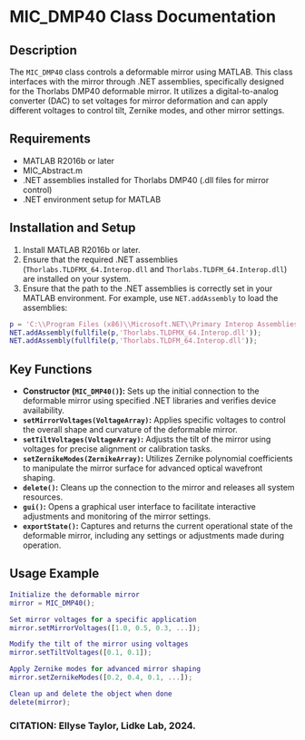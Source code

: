 # MIC_DMP40 Class Documentation

## Description
The `MIC_DMP40` class controls a deformable mirror using MATLAB. This class interfaces with the mirror through .NET assemblies,
specifically designed for the Thorlabs DMP40 deformable mirror. It utilizes a digital-to-analog converter (DAC)
to set voltages for mirror deformation and can apply different voltages to control tilt, Zernike modes, and other mirror settings.

## Requirements
- MATLAB R2016b or later
- MIC_Abstract.m
- .NET assemblies installed for Thorlabs DMP40 (.dll files for mirror control)
- .NET environment setup for MATLAB

## Installation and Setup
1. Install MATLAB R2016b or later.
2. Ensure that the required .NET assemblies (`Thorlabs.TLDFMX_64.Interop.dll` and `Thorlabs.TLDFM_64.Interop.dll`) are installed on your system.
3. Ensure that the path to the .NET assemblies is correctly set in your MATLAB environment. For example, use `NET.addAssembly` to load the assemblies:
```matlab
p = 'C:\\Program Files (x86)\\Microsoft.NET\\Primary Interop Assemblies';
NET.addAssembly(fullfile(p,'Thorlabs.TLDFMX_64.Interop.dll'));
NET.addAssembly(fullfile(p,'Thorlabs.TLDFM_64.Interop.dll'));
```
## Key Functions
- **Constructor (`MIC_DMP40()`):** Sets up the initial connection to the deformable mirror using specified .NET libraries and verifies device availability.
- **`setMirrorVoltages(VoltageArray)`:** Applies specific voltages to control the overall shape and curvature of the deformable mirror.
- **`setTiltVoltages(VoltageArray)`:** Adjusts the tilt of the mirror using voltages for precise alignment or calibration tasks.
- **`setZernikeModes(ZernikeArray)`:** Utilizes Zernike polynomial coefficients to manipulate the mirror surface for advanced optical wavefront shaping.
- **`delete()`:** Cleans up the connection to the mirror and releases all system resources.
- **`gui()`:** Opens a graphical user interface to facilitate interactive adjustments and monitoring of the mirror settings.
- **`exportState()`:** Captures and returns the current operational state of the deformable mirror, including any settings or adjustments made during operation.

## Usage Example
```matlab
Initialize the deformable mirror
mirror = MIC_DMP40();

Set mirror voltages for a specific application
mirror.setMirrorVoltages([1.0, 0.5, 0.3, ...]);

Modify the tilt of the mirror using voltages
mirror.setTiltVoltages([0.1, 0.1]);

Apply Zernike modes for advanced mirror shaping
mirror.setZernikeModes([0.2, 0.4, 0.1, ...]);

Clean up and delete the object when done
delete(mirror);
```
### CITATION: Ellyse Taylor, Lidke Lab, 2024.

